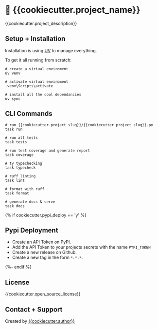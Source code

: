 # :rocket: {{cookiecutter.project_name}}

{{cookiecutter.project_description}}

## Setup + Installation

Installation is using [UV](https://docs.astral.sh/uv/) to manage everything.

To get it all running from scratch:

```
# create a virtual enviroment
uv venv

# activate virtual enviroment
.venv\Scripts\activate

# install all the cool dependancies
uv sync
```

## CLI Commands

```
# run {{cookiecutter.project_slug}}/{{cookiecutter.project_slug}}.py
task run

# run all tests
task tests

# run test coverage and generate report
task coverage

# ty typechecking
task typecheck

# ruff linting
task lint

# format with ruff
task format

# generate docs & serve
task docs
```

{% if cookiecutter.pypi_deploy == 'y' %}

## Pypi Deployment

- Create an API Token on [PyPI](https://pypi.org/).
- Add the API Token to your projects secrets with the name `PYPI_TOKEN`
- Create a new release on Github.
- Create a new tag in the form `*.*.*`.

{%- endif %}

## License

{{cookiecutter.open_source_license}}

## Contact + Support

Created by [{{cookiecutter.author}}](https://github.com/{{cookiecutter.github}})
